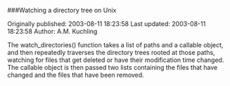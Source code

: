 ###Watching a directory tree on Unix

Originally published: 2003-08-11 18:23:58
Last updated: 2003-08-11 18:23:58
Author: A.M. Kuchling

The watch_directories() function takes a list of paths and a callable object, and then repeatedly traverses the directory trees rooted at those paths, watching for files that get deleted or have their modification time changed.  The callable object is then passed two lists containing the files that have changed and the files that have been removed.